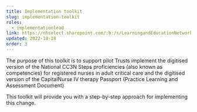 ```yaml
---
title: Implementation toolkit
slug: implementation-toolkit
roles:
  - implementationlead
link: https://nhselect.sharepoint.com/:b:/s/LearningandEducationNetworks/DSP/ESDR_f6OFP1Ku7I5xBrD4mEBLBjPXLduZO-N7EgPJYphzA
updated: 2022-10-18
order: 3
---
```

The purpose of this toolkit is to support pilot Trusts implement the digitised version of the National CC3N Steps proficiencies (also known as competencies) for registered nurses in adult critical care and the digitised version of the CapitalNurse IV therapy Passport (Practice Learning and Assessment
Document) 

This toolkit will provide you with a step-by-step approach for implementing this change.​